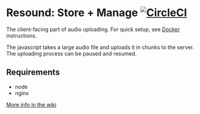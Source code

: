 
# Resound: Store + Manage [![CircleCI](https://circleci.com/gh/ProjectResound/store-upload.svg?style=svg)](https://circleci.com/gh/ProjectResound/store-upload)

The client-facing part of audio uploading. For quick setup, see [Docker](#docker) instructions. 

The javascript takes a large audio file and uploads it in chunks to the server.  The uploading process can be paused
and resumed.

## Requirements
* node
* nginx

[More info in the wiki](https://github.com/ProjectResound/planning/wiki)

